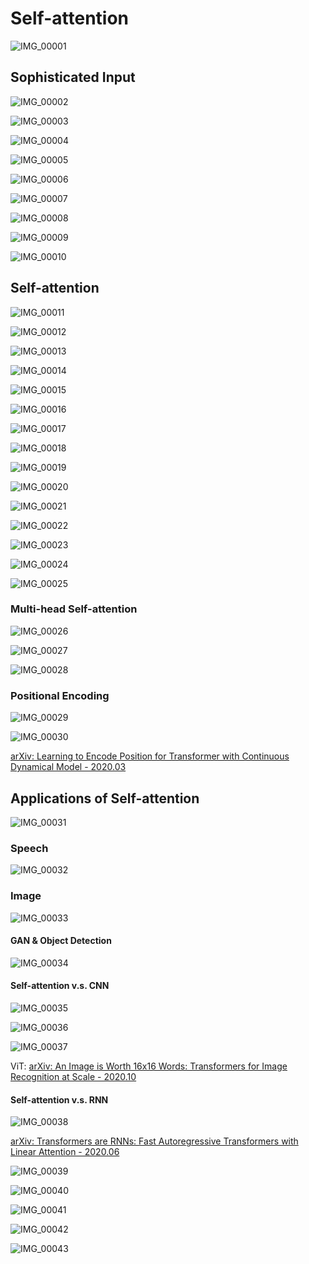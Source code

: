 Self-attention
===

![IMG_00001](imgs/03-attention/IMG_00001.jpg)

Sophisticated Input
---

![IMG_00002](imgs/03-attention/IMG_00002.jpg)

![IMG_00003](imgs/03-attention/IMG_00003.jpg)

![IMG_00004](imgs/03-attention/IMG_00004.jpg)

![IMG_00005](imgs/03-attention/IMG_00005.jpg)

![IMG_00006](imgs/03-attention/IMG_00006.jpg)

![IMG_00007](imgs/03-attention/IMG_00007.jpg)

![IMG_00008](imgs/03-attention/IMG_00008.jpg)

![IMG_00009](imgs/03-attention/IMG_00009.jpg)

![IMG_00010](imgs/03-attention/IMG_00010.jpg)

Self-attention
---

![IMG_00011](imgs/03-attention/IMG_00011.jpg)

![IMG_00012](imgs/03-attention/IMG_00012.jpg)

![IMG_00013](imgs/03-attention/IMG_00013.jpg)

![IMG_00014](imgs/03-attention/IMG_00014.jpg)

![IMG_00015](imgs/03-attention/IMG_00015.jpg)

![IMG_00016](imgs/03-attention/IMG_00016.jpg)

![IMG_00017](imgs/03-attention/IMG_00017.jpg)

![IMG_00018](imgs/03-attention/IMG_00018.jpg)

![IMG_00019](imgs/03-attention/IMG_00019.jpg)

![IMG_00020](imgs/03-attention/IMG_00020.jpg)

![IMG_00021](imgs/03-attention/IMG_00021.jpg)

![IMG_00022](imgs/03-attention/IMG_00022.jpg)

![IMG_00023](imgs/03-attention/IMG_00023.jpg)

![IMG_00024](imgs/03-attention/IMG_00024.jpg)

![IMG_00025](imgs/03-attention/IMG_00025.jpg)

### Multi-head Self-attention

![IMG_00026](imgs/03-attention/IMG_00026.jpg)

![IMG_00027](imgs/03-attention/IMG_00027.jpg)

![IMG_00028](imgs/03-attention/IMG_00028.jpg)

### Positional Encoding

![IMG_00029](imgs/03-attention/IMG_00029.jpg)

![IMG_00030](imgs/03-attention/IMG_00030.jpg)

[arXiv: Learning to Encode Position for Transformer with Continuous Dynamical Model - 2020.03](https://arxiv.org/abs/2003.09229)

Applications of Self-attention
---

![IMG_00031](imgs/03-attention/IMG_00031.jpg)

### Speech 

![IMG_00032](imgs/03-attention/IMG_00032.jpg)

### Image

![IMG_00033](imgs/03-attention/IMG_00033.jpg)

#### GAN & Object Detection 

![IMG_00034](imgs/03-attention/IMG_00034.jpg)

#### Self-attention v.s. CNN

![IMG_00035](imgs/03-attention/IMG_00035.jpg)

![IMG_00036](imgs/03-attention/IMG_00036.jpg)

![IMG_00037](imgs/03-attention/IMG_00037.jpg)

ViT: [arXiv: An Image is Worth 16x16 Words: Transformers for Image Recognition at Scale - 2020.10](https://arxiv.org/abs/2010.11929)

#### Self-attention v.s. RNN

![IMG_00038](imgs/03-attention/IMG_00038.jpg)

[arXiv: Transformers are RNNs: Fast Autoregressive Transformers with Linear Attention - 2020.06](https://arxiv.org/abs/2006.16236)

![IMG_00039](imgs/03-attention/IMG_00039.jpg)

![IMG_00040](imgs/03-attention/IMG_00040.jpg)

![IMG_00041](imgs/03-attention/IMG_00041.jpg)

![IMG_00042](imgs/03-attention/IMG_00042.jpg)

![IMG_00043](imgs/03-attention/IMG_00043.jpg)